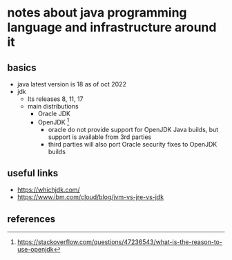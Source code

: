 # notes about java programming language and infrastructure around it

## basics

- java latest version is 18 as of oct 2022
- jdk
  - lts releases 8, 11, 17
  - main distributions
    - Oracle JDK
    - OpenJDK [^1]
      - oracle do not provide support for OpenJDK Java builds, but support is available from 3rd parties
      - third parties will also port Oracle security fixes to OpenJDK builds


## useful links

- https://whichjdk.com/
- https://www.ibm.com/cloud/blog/jvm-vs-jre-vs-jdk


## references

[^1]: https://stackoverflow.com/questions/47236543/what-is-the-reason-to-use-openjdk
